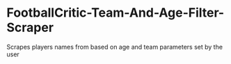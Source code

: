 # FootballCritic-Team-And-Age-Filter-Scraper
Scrapes players names from based on age and team parameters set by the user
